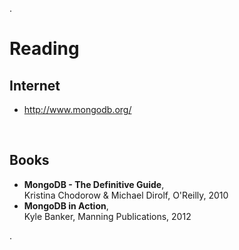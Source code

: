 .<div class="slide">

# Reading

## Internet

  * <http://www.mongodb.org/>

<br>

## Books

  * **MongoDB - The Definitive Guide**, <br/>
    Kristina Chodorow & Michael Dirolf, O'Reilly, 2010
  * **MongoDB in Action**, <br/>
    Kyle Banker, Manning Publications, 2012

.</div>
